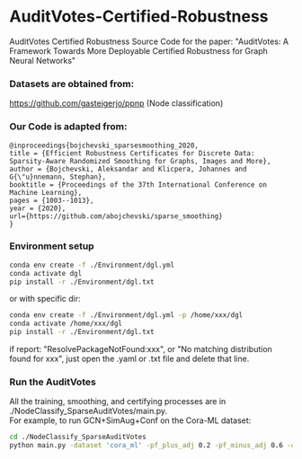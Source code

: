 # AuditVotes-Certified-Robustness
AuditVotes Certified Robustness Source Code for the paper: "AuditVotes: A Framework Towards More Deployable Certified Robustness for Graph Neural Networks"


### Datasets are obtained from:

https://github.com/gasteigerjo/ppnp (Node classification)  

### Our Code is adapted from:
```
@inproceedings{bojchevski_sparsesmoothing_2020,
title = {Efficient Robustness Certificates for Discrete Data: Sparsity-Aware Randomized Smoothing for Graphs, Images and More},
author = {Bojchevski, Aleksandar and Klicpera, Johannes and G{\"u}nnemann, Stephan},
booktitle = {Proceedings of the 37th International Conference on Machine Learning},
pages = {1003--1013},
year = {2020},
url={https://github.com/abojchevski/sparse_smoothing}
}
```

### Environment setup

```bash
conda env create -f ./Environment/dgl.yml
conda activate dgl
pip install -r ./Environment/dgl.txt
```
or with specific dir:
```bash
conda env create -f ./Environment/dgl.yml -p /home/xxx/dgl
conda activate /home/xxx/dgl
pip install -r ./Environment/dgl.txt
```
if report: "ResolvePackageNotFound:xxx", or "No matching distribution found for xxx", just open the .yaml or .txt file and delete that line.

### Run the AuditVotes
All the training, smoothing, and certifying processes are in ./NodeClassify_SparseAuditVotes/main.py.  
For example, to run GCN+SimAug+Conf on the Cora-ML dataset:
```bash
cd ./NodeClassify_SparseAuditVotes
python main.py -dataset 'cora_ml' -pf_plus_adj 0.2 -pf_minus_adj 0.6 -certify_type 'r_a' -certify_mode 'WithDetect' -filter 'Conf' -model 'GCN' -augmenter 'SimAug'
```



